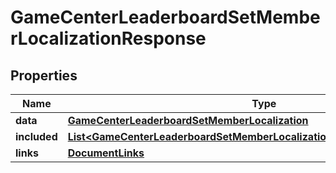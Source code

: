 

# GameCenterLeaderboardSetMemberLocalizationResponse


## Properties

| Name | Type | Description | Notes |
|------------ | ------------- | ------------- | -------------|
|**data** | [**GameCenterLeaderboardSetMemberLocalization**](GameCenterLeaderboardSetMemberLocalization.md) |  |  |
|**included** | [**List&lt;GameCenterLeaderboardSetMemberLocalizationsResponseIncludedInner&gt;**](GameCenterLeaderboardSetMemberLocalizationsResponseIncludedInner.md) |  |  [optional] |
|**links** | [**DocumentLinks**](DocumentLinks.md) |  |  |




